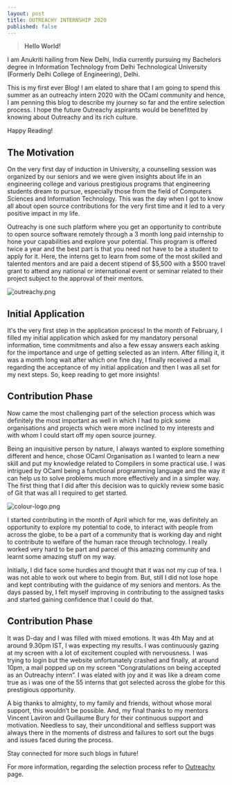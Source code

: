 ```yaml
---
layout: post
title: OUTREACHY INTERNSHIP 2020
published: false
---
```

> **Hello World!**

I am Anukriti hailing from New Delhi, India currently pursuing my Bachelors degree in Information Technology from Delhi Technological University (Formerly Delhi College of Engineering), Delhi. 

This is my first ever Blog! I am elated to share that I am going to spend this summer as an outreachy intern 2020 with the OCaml community and hence, I am penning this blog to describe my journey so far and the entire selection process. I hope the future Outreachy aspirants would be benefitted by knowing about Outreachy and its rich culture. 
    
Happy Reading!

##  The Motivation

On the very first day of induction in University, a counselling session was organized by our seniors and we were given insights about life in an engineering college and various prestigious programs that engineering students dream to pursue, especially those from the field of Computers Sciences and Information Technology. This was the day when I got to know all about open source contributions for the very first time and it led to a very positive impact in my life.

Outreachy is one such platform where you get an opportunity to contribute to open source software remotely through a 3 month long paid internship to hone your capabilities and explore your potential. This program is offered twice a year and the best part is that you need not have to be a student to apply for it. Here, the interns get to learn from some of the most skilled and talented mentors and are paid a decent stipend of $5,500 with a $500 travel grant to attend any national or international event or seminar related to their project subject to the approval of their mentors.
    
![outreachy.png]({{site.baseurl}}/_posts/outreachy.png)
    
##  Initial Application

It's the very first step in the application process!
In the month of February, I filled my initial application which asked for my mandatory personal information, time commitments and also a few essay answers each asking for the importance and urge of getting selected as an intern. After filling it, it was a month long wait after which one fine day, I finally received a mail regarding the acceptance of my initial application and then I was all set for my next steps. So, keep reading to get more insights!

## Contribution Phase

Now came the most challenging part of the selection process which was definitely the most important as well in which I had to pick some organisations and projects which were more inclined to my interests and with whom I could start off my open source journey. 

Being an inquisitive person by nature, I always wanted to explore something different and hence, chose OCaml Organisation as I wanted to learn a new skill and put my knowledge related to Compilers in some practical use. I was intrigued by OCaml being a functional programming language and the way it can help us to solve problems much more effectively and in a simpler way. The first thing that I did after this decision was to quickly review some basic of Git that was all I required to get started.

![colour-logo.png]({{site.baseurl}}/_posts/colour-logo.png)


I started contributing in the month of April which for me, was definitely an opportunity to explore my potential to code, to interact with people from across the globe, to be a part of a community that is working day and night to contribute to welfare of the human race through technology. I really worked very hard to be part and parcel of this amazing community and learnt some amazing stuff on my way.

Initially, I did face some hurdles and thought that it was not my cup of tea. I was not able to work out where to begin from. But, still I did not lose hope and kept contributing with the guidance of my seniors and mentors. As the days passed by, I felt myself improving in contributing to the assigned tasks and  started gaining confidence that I could do that.

## Contribution Phase

It was D-day and I was filled with mixed emotions. It was 4th May and at around 9.30pm IST, I was expecting my results. I was continuously gazing at my screen with a lot of excitement coupled with nervousness. I was trying to login but the website unfortunately crashed and finally, at around 10pm, a mail popped up on my screen “Congratulations on being accepted as an Outreachy intern”. I was elated with joy and it was like a dream come true as i was one of the 55 interns that got selected across the globe for this prestigious opportunity.

A big thanks to almighty, to my family and friends, without whose moral support, this wouldn’t be possible. And, my final thanks to my mentors Vincent Laviron and Guillaume Bury for their continuous support and motivation. Needless to say, their unconditional and selfless support was always there in the moments of distress and failures to sort out the bugs and issues faced during the process. 

Stay connected for more such blogs in future!

For more information, regarding the selection process refer to [Outreachy](https://www.outreachy.org/docs/applicant/#outreachy-schedule) page.